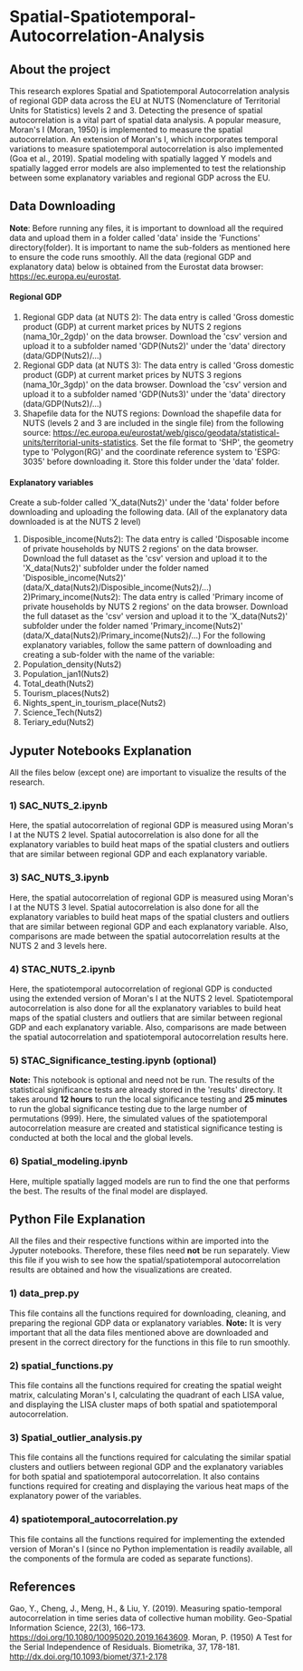 # Spatial-Spatiotemporal-Autocorrelation-Analysis
## About the project
This research explores Spatial and Spatiotemporal Autocorrelation analysis of regional GDP data across the EU at NUTS (Nomenclature of Territorial Units for Statistics) levels 2 and 3. Detecting the presence of spatial autocorrelation is a vital part of spatial data analysis. A popular measure, Moran's I (Moran, 1950) is implemented to measure the spatial autocorrelation. An extension of Moran's I, which incorporates temporal variations to measure spatiotemporal autocorrelation is also implemented (Goa et al., 2019). Spatial modeling with spatially lagged Y models and spatially lagged error models are also implemented to test the relationship between some explanatory variables and regional GDP across the EU. 

## Data Downloading
 **Note**: Before running any files, it is important to download all the required data and upload them in a folder called 'data' inside the 'Functions' directory(folder). It is important to name the sub-folders as mentioned here to ensure the code runs smoothly. All the data (regional GDP and explanatory data) below is obtained from the Eurostat data browser: https://ec.europa.eu/eurostat. 

#### Regional GDP 
1) Regional GDP data (at NUTS 2): The data entry is called 'Gross domestic product (GDP) at current market prices by NUTS 2 regions (nama_10r_2gdp)' on the data browser. Download the 'csv' version and upload it to a subfolder named 'GDP(Nuts2)' under the 'data' directory (data/GDP(Nuts2)/...)
2) Regional GDP data (at NUTS 3): The data entry is called 'Gross domestic product (GDP) at current market prices by NUTS 3 regions (nama_10r_3gdp)' on the data browser. Download the 'csv' version and upload it to a subfolder named 'GDP(Nuts3)' under the 'data' directory (data/GDP(Nuts2)/...)
3) Shapefile data for the NUTS regions: Download the shapefile data for NUTS (levels 2 and 3 are included in the single file) from the following source: https://ec.europa.eu/eurostat/web/gisco/geodata/statistical-units/territorial-units-statistics. Set the file format to 'SHP', the geometry type to 'Polygon(RG)' and the coordinate reference system to 'ESPG: 3035' before downloading it. Store this folder under the 'data' folder. 

#### Explanatory variables
Create a sub-folder called 'X_data(Nuts2)' under the 'data' folder before downloading and uploading the following data. (All of the explanatory data downloaded is at the NUTS 2 level)
1) Disposible_income(Nuts2): The data entry is called 'Disposable income of private households by NUTS 2 regions' on the data browser. Download the full dataset as the 'csv' version and upload it to the 'X_data(Nuts2)' subfolder under the folder named 'Disposible_income(Nuts2)' (data/X_data(Nuts2)/Disposible_income(Nuts2)/...)
2)Primary_income(Nuts2):  The data entry is called 'Primary income of private households by NUTS 2 regions' on the data browser. Download the full dataset as the 'csv' version and upload it to the 'X_data(Nuts2)' subfolder under the folder named 'Primary_income(Nuts2)' (data/X_data(Nuts2)/Primary_income(Nuts2)/...)
For the following explanatory variables, follow the same pattern of downloading and creating a sub-folder with the name of the variable: 
3) Population_density(Nuts2)
4) Population_jan1(Nuts2)
5) Total_death(Nuts2)
6) Tourism_places(Nuts2)
7) Nights_spent_in_tourism_place(Nuts2)
8) Science_Tech(Nuts2)
9) Teriary_edu(Nuts2)

## Jyputer Notebooks Explanation
All the files below (except one) are important to visualize the results of the research.

### 1) SAC_NUTS_2.ipynb
Here, the spatial autocorrelation of regional GDP is measured using Moran's I at the NUTS 2 level. Spatial autocorrelation is also done for all the explanatory variables to build heat maps of the spatial clusters and outliers that are similar between regional GDP and each explanatory variable. 

### 3) SAC_NUTS_3.ipynb 
Here, the spatial autocorrelation of regional GDP is measured using Moran's I at the NUTS 3 level. Spatial autocorrelation is also done for all the explanatory variables to build heat maps of the spatial clusters and outliers that are similar between regional GDP and each explanatory variable. Also, comparisons are made between the spatial autocorrelation results at the NUTS 2 and 3 levels here. 

### 4) STAC_NUTS_2.ipynb
Here, the spatiotemporal autocorrelation of regional GDP is conducted using the extended version of Moran's I at the NUTS 2 level. Spatiotemporal autocorrelation is also done for all the explanatory variables to build heat maps of the spatial clusters and outliers that are similar between regional GDP and each explanatory variable. Also, comparisons are made between the spatial autocorrelation and spatiotemporal autocorrelation results here. 

### 5) STAC_Significance_testing.ipynb (optional)
**Note:** This notebook is optional and need not be run. The results of the statistical significance tests are already stored in the 'results' directory. It takes around **12 hours** to run the local significance testing and **25 minutes** to run the global significance testing due to the large number of permutations (999). 
Here, the simulated values of the spatiotemporal autocorrelation measure are created and statistical significance testing is conducted at both the local and the global levels.  

### 6) Spatial_modeling.ipynb
Here, multiple spatially lagged models are run to find the one that performs the best. The results of the final model are displayed. 

## Python File Explanation
All the files and their respective functions within are imported into the Jyputer notebooks. Therefore, these files need **not** be run separately. View this file if you wish to see how the spatial/spatiotemporal autocorrelation results are obtained and how the visualizations are created.

### 1) data_prep.py
This file contains all the functions required for downloading, cleaning, and preparing the regional GDP data or explanatory variables. **Note:** It is very important that all the data files mentioned above are downloaded and present in the correct directory for the functions in this file to run smoothly. 

### 2) spatial_functions.py 
This file contains all the functions required for creating the spatial weight matrix, calculating Moran's I, calculating the quadrant of each LISA value, and displaying the LISA cluster maps of both spatial and spatiotemporal autocorrelation. 

### 3) Spatial_outlier_analysis.py
This file contains all the functions required for calculating the similar spatial clusters and outliers between regional GDP and the explanatory variables for both spatial and spatiotemporal autocorrelation. It also contains functions required for creating and displaying the various heat maps of the explanatory power of the variables. 

### 4) spatiotemporal_autocorrelation.py
This file contains all the functions required for implementing the extended version of Moran's I (since no Python implementation is readily available, all the components of the formula are coded as separate functions). 

## References
Gao, Y., Cheng, J., Meng, H., & Liu, Y. (2019). Measuring spatio-temporal autocorrelation in time series data of collective human mobility. Geo-Spatial Information Science, 22(3), 166–173. https://doi.org/10.1080/10095020.2019.1643609. 
Moran, P. (1950) A Test for the Serial Independence of Residuals. Biometrika, 37, 178-181. http://dx.doi.org/10.1093/biomet/37.1-2.178
